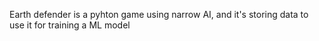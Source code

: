 Earth defender is a pyhton game using narrow AI, and it's storing data to use it for training a ML model 